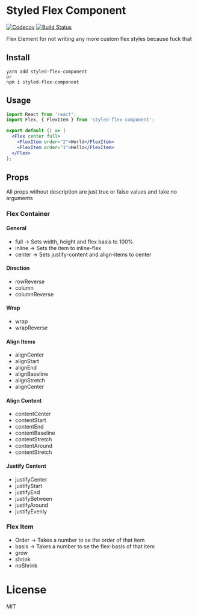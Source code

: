 # Styled Flex Component

[![Codecov](https://codecov.io/gh/SaraVieira/styled-flex-component/branch/master/graph/badge.svg)](https://codecov.io/gh/SaraVieira/styled-flex-component) [![Build Status](https://travis-ci.org/SaraVieira/styled-flex-component.svg)](https://travis-ci.org/SaraVieira/styled-flex-component)

Flex Element for not writing any more custom flex styles because fuck that

## Install

```
yarn add styled-flex-component
or
npm i styled-flex-component
```

## Usage

```jsx
import React from 'react';
import Flex, { FlexItem } from 'styled-flex-component';

export default () => (
  <Flex center full>
    <FlexItem order="2">World</FlexItem>
    <FlexItem order="1">Hello</FlexItem>
  </Flex>
);
```

## Props

All props without description are just true or false values and take no arguments

### Flex Container

#### General

* full -> Sets width, height and flex basis to 100%
* inline -> Sets the item to inline-flex
* center -> Sets justify-content and align-items to center

#### Direction

* rowReverse
* column
* columnReverse

#### Wrap

* wrap
* wrapReverse

#### Align Items

* alignCenter
* alignStart
* alignEnd
* alignBaseline
* alignStretch
* alignCenter

#### Align Content

* contentCenter
* contentStart
* contentEnd
* contentBaseline
* contentStretch
* contentAround
* contentStretch

#### Justify Content

* justifyCenter
* justifyStart
* justifyEnd
* justifyBetween
* justifyAround
* justifyEvenly

### Flex Item

* Order -> Takes a number to se the order of that item
* basis -> Takes a number to se the flex-basis of that item
* grow
* shrink
* noShrink

# License

MIT
